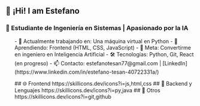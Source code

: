 ## 👋 ¡Hi! I am Estefano
### 🧠 Estudiante de Ingeniería en Sistemas | Apasionado por la IA
<ul>
- 🔭 Actualmente trabajando en: Una máquina virtual en Python
- 🌱 Aprendiendo: Frontend (HTML, CSS, JavaScript)
- 🤖 Meta: Convertirme en ingeniero en Inteligencia Artificial
- 🛠️ Tecnologías: Python, Git, React (en progreso)
- 📫 Contacto: estefanotesan77@gmail.com | [LinkedIn](https://www.linkedin.com/in/estefano-tesan-40722331a/)
</ul>
<ul>
  ## 🌐 Frontend
https://skillicons.dev/icons?i=js,html,css
## 🧠 Backend y Lenguajes
https://skillicons.dev/icons?i=py,java
## 🔧 Otros
https://skillicons.dev/icons?i=git,github
</ul>

